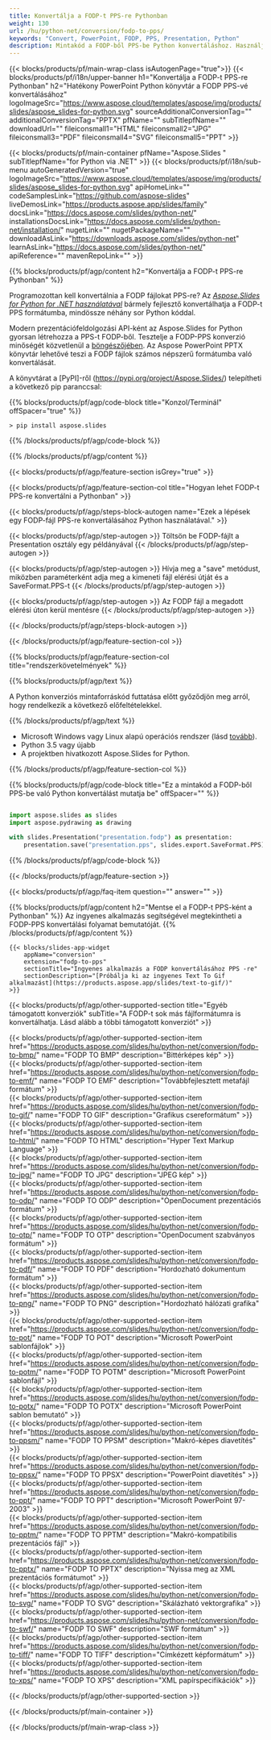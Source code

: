 ```yaml
---
title: Konvertálja a FODP-t PPS-re Pythonban
weight: 130
url: /hu/python-net/conversion/fodp-to-pps/ 
keywords: "Convert, PowerPoint, FODP, PPS, Presentation, Python"
description: Mintakód a FODP-ből PPS-be Python konvertáláshoz. Használja a PowerPoint Python API-t a FODP-fájlok PPS-fájlokká konvertálásához.
---
```


{{< blocks/products/pf/main-wrap-class isAutogenPage="true">}}
{{< blocks/products/pf/i18n/upper-banner h1="Konvertálja a FODP-t PPS-re Pythonban" h2="Hatékony PowerPoint Python könyvtár a FODP PPS-vé konvertálásához" logoImageSrc="https://www.aspose.cloud/templates/aspose/img/products/slides/aspose_slides-for-python.svg" sourceAdditionalConversionTag="" additionalConversionTag="PPTX" pfName="" subTitlepfName="" downloadUrl="" fileiconsmall1="HTML" fileiconsmall2="JPG" fileiconsmall3="PDF" fileiconsmall4="SVG" fileiconsmall5="PPT" >}}

{{< blocks/products/pf/main-container pfName="Aspose.Slides " subTitlepfName="for Python via .NET" >}}
{{< blocks/products/pf/i18n/sub-menu autoGeneratedVersion="true" logoImageSrc="https://www.aspose.cloud/templates/aspose/img/products/slides/aspose_slides-for-python.svg" apiHomeLink="" codeSamplesLink="https://github.com/aspose-slides" liveDemosLink="https://products.aspose.app/slides/family" docsLink="https://docs.aspose.com/slides/python-net/" installationsDocsLink="https://docs.aspose.com/slides/python-net/installation/" nugetLink="" nugetPackageName="" downloadAsLink="https://downloads.aspose.com/slides/python-net" learnAsLink="https://docs.aspose.com/slides/python-net/" apiReference="" mavenRepoLink="" >}}

{{% blocks/products/pf/agp/content h2="Konvertálja a FODP-t PPS-re Pythonban" %}}

Programozottan kell konvertálnia a FODP fájlokat PPS-re? Az [*Aspose.Slides for Python for .NET használatával*](https://products.aspose.com/slides/hu/python-net/) bármely fejlesztő konvertálhatja a FODP-t PPS formátumba, mindössze néhány sor Python kóddal.

Modern prezentációfeldolgozási API-ként az Aspose.Slides for Python gyorsan létrehozza a PPS-t FODP-ből. Tesztelje a FODP-PPS konverzió minőségét közvetlenül a [böngészőjében](https://products.aspose.app/slides/conversion). Az Aspose PowerPoint PPTX könyvtár lehetővé teszi a FODP fájlok számos népszerű formátumba való konvertálását.

A könyvtárat a [PyPI]-ről (https://pypi.org/project/Aspose.Slides/) telepítheti a következő pip paranccsal:

{{% blocks/products/pf/agp/code-block title="Konzol/Terminál" offSpacer="true" %}}

```console
> pip install aspose.slides

```

{{% /blocks/products/pf/agp/code-block %}}

{{% /blocks/products/pf/agp/content %}}

{{< blocks/products/pf/agp/feature-section isGrey="true" >}}

{{< blocks/products/pf/agp/feature-section-col title="Hogyan lehet FODP-t PPS-re konvertálni a Pythonban" >}}

{{< blocks/products/pf/agp/steps-block-autogen name="Ezek a lépések egy FODP-fájl PPS-re konvertálásához Python használatával." >}}

{{< blocks/products/pf/agp/step-autogen >}}
Töltsön be FODP-fájlt a Presentation osztály egy példányával
{{< /blocks/products/pf/agp/step-autogen >}}

{{< blocks/products/pf/agp/step-autogen >}}
Hívja meg a "save" metódust, miközben paraméterként adja meg a kimeneti fájl elérési útját és a SaveFormat.PPS-t
{{< /blocks/products/pf/agp/step-autogen >}}

{{< blocks/products/pf/agp/step-autogen >}}
Az FODP fájl a megadott elérési úton kerül mentésre
{{< /blocks/products/pf/agp/step-autogen >}}

{{< /blocks/products/pf/agp/steps-block-autogen >}}

{{< /blocks/products/pf/agp/feature-section-col >}}

{{% blocks/products/pf/agp/feature-section-col title="rendszerkövetelmények" %}}

{{% blocks/products/pf/agp/text %}}

 A Python konverziós mintaforráskód futtatása előtt győződjön meg arról, hogy rendelkezik a következő előfeltételekkel.

{{% /blocks/products/pf/agp/text %}}

- Microsoft Windows vagy Linux alapú operációs rendszer (lásd [tovább](https://docs.aspose.com/slides/python-net/system-requirements/)).
- Python 3.5 vagy újabb
- A projektben hivatkozott Aspose.Slides for Python.

{{% /blocks/products/pf/agp/feature-section-col %}}

{{% blocks/products/pf/agp/code-block title="Ez a mintakód a FODP-ből PPS-be való Python konvertálást mutatja be" offSpacer="" %}}

```py

import aspose.slides as slides
import aspose.pydrawing as drawing

with slides.Presentation("presentation.fodp") as presentation:
    presentation.save("presentation.pps", slides.export.SaveFormat.PPS)

```
{{% /blocks/products/pf/agp/code-block %}}

{{< /blocks/products/pf/agp/feature-section >}}

{{< blocks/products/pf/agp/faq-item question="" answer="" >}}
 
{{% blocks/products/pf/agp/content h2="Mentse el a FODP-t PPS-ként a Pythonban" %}}
Az ingyenes alkalmazás segítségével megtekintheti a FODP-PPS konvertálási folyamat bemutatóját. 
{{% /blocks/products/pf/agp/content %}}

<!-- aboutfile Starts -->

<!-- aboutfile Ends -->

    {{< blocks/slides-app-widget 
        appName="conversion"
        extension="fodp-to-pps"
        sectionTitle="Ingyenes alkalmazás a FODP konvertálásához PPS -re" 
        sectionDescription="[Próbálja ki az ingyenes Text To Gif alkalmazást](https://products.aspose.app/slides/text-to-gif/)" 
    >}}
    
{{< blocks/products/pf/agp/other-supported-section title="Egyéb támogatott konverziók" subTitle="A FODP-t sok más fájlformátumra is konvertálhatja. Lásd alább a többi támogatott konverziót" >}}

{{< blocks/products/pf/agp/other-supported-section-item href="https://products.aspose.com/slides/hu/python-net/conversion/fodp-to-bmp/" name="FODP TO BMP" description="Bittérképes kép" >}}  
{{< blocks/products/pf/agp/other-supported-section-item href="https://products.aspose.com/slides/hu/python-net/conversion/fodp-to-emf/" name="FODP TO EMF" description="Továbbfejlesztett metafájl formátum" >}}  
{{< blocks/products/pf/agp/other-supported-section-item href="https://products.aspose.com/slides/hu/python-net/conversion/fodp-to-gif/" name="FODP TO GIF" description="Grafikus csereformátum" >}}  
{{< blocks/products/pf/agp/other-supported-section-item href="https://products.aspose.com/slides/hu/python-net/conversion/fodp-to-html/" name="FODP TO HTML" description="Hyper Text Markup Language" >}}  
{{< blocks/products/pf/agp/other-supported-section-item href="https://products.aspose.com/slides/hu/python-net/conversion/fodp-to-jpg/" name="FODP TO JPG" description="JPEG kép" >}}  
{{< blocks/products/pf/agp/other-supported-section-item href="https://products.aspose.com/slides/hu/python-net/conversion/fodp-to-odp/" name="FODP TO ODP" description="OpenDocument prezentációs formátum" >}}  
{{< blocks/products/pf/agp/other-supported-section-item href="https://products.aspose.com/slides/hu/python-net/conversion/fodp-to-otp/" name="FODP TO OTP" description="OpenDocument szabványos formátum" >}}  
{{< blocks/products/pf/agp/other-supported-section-item href="https://products.aspose.com/slides/hu/python-net/conversion/fodp-to-pdf/" name="FODP TO PDF" description="Hordozható dokumentum formátum" >}}  
{{< blocks/products/pf/agp/other-supported-section-item href="https://products.aspose.com/slides/hu/python-net/conversion/fodp-to-png/" name="FODP TO PNG" description="Hordozható hálózati grafika" >}}  
{{< blocks/products/pf/agp/other-supported-section-item href="https://products.aspose.com/slides/hu/python-net/conversion/fodp-to-pot/" name="FODP TO POT" description="Microsoft PowerPoint sablonfájlok" >}}  
{{< blocks/products/pf/agp/other-supported-section-item href="https://products.aspose.com/slides/hu/python-net/conversion/fodp-to-potm/" name="FODP TO POTM" description="Microsoft PowerPoint sablonfájl" >}}  
{{< blocks/products/pf/agp/other-supported-section-item href="https://products.aspose.com/slides/hu/python-net/conversion/fodp-to-potx/" name="FODP TO POTX" description="Microsoft PowerPoint sablon bemutató" >}}  
{{< blocks/products/pf/agp/other-supported-section-item href="https://products.aspose.com/slides/hu/python-net/conversion/fodp-to-ppsm/" name="FODP TO PPSM" description="Makró-képes diavetítés" >}}  
{{< blocks/products/pf/agp/other-supported-section-item href="https://products.aspose.com/slides/hu/python-net/conversion/fodp-to-ppsx/" name="FODP TO PPSX" description="PowerPoint diavetítés" >}}  
{{< blocks/products/pf/agp/other-supported-section-item href="https://products.aspose.com/slides/hu/python-net/conversion/fodp-to-ppt/" name="FODP TO PPT" description="Microsoft PowerPoint 97-2003" >}}  
{{< blocks/products/pf/agp/other-supported-section-item href="https://products.aspose.com/slides/hu/python-net/conversion/fodp-to-pptm/" name="FODP TO PPTM" description="Makró-kompatibilis prezentációs fájl" >}}  
{{< blocks/products/pf/agp/other-supported-section-item href="https://products.aspose.com/slides/hu/python-net/conversion/fodp-to-pptx/" name="FODP TO PPTX" description="Nyissa meg az XML prezentációs formátumot" >}}  
{{< blocks/products/pf/agp/other-supported-section-item href="https://products.aspose.com/slides/hu/python-net/conversion/fodp-to-svg/" name="FODP TO SVG" description="Skálázható vektorgrafika" >}}  
{{< blocks/products/pf/agp/other-supported-section-item href="https://products.aspose.com/slides/hu/python-net/conversion/fodp-to-swf/" name="FODP TO SWF" description="SWF formátum" >}}  
{{< blocks/products/pf/agp/other-supported-section-item href="https://products.aspose.com/slides/hu/python-net/conversion/fodp-to-tiff/" name="FODP TO TIFF" description="Címkézett képformátum" >}}  
{{< blocks/products/pf/agp/other-supported-section-item href="https://products.aspose.com/slides/hu/python-net/conversion/fodp-to-xps/" name="FODP TO XPS" description="XML papírspecifikációk" >}}  


{{< /blocks/products/pf/agp/other-supported-section >}}

{{< /blocks/products/pf/main-container >}}
    
{{< /blocks/products/pf/main-wrap-class >}}